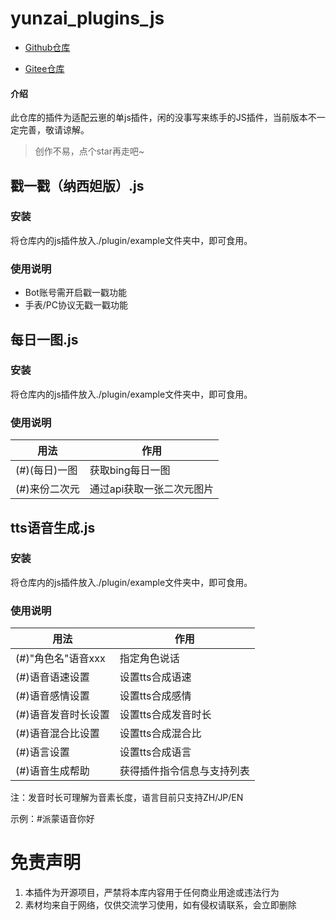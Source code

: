 # yunzai_plugins_js

- [Github仓库](https://github.com/win-syswow64/yunzai_plugins_js)

- [Gitee仓库](https://gitee.com/catbos/yunzai_plugins_js)


#### 介绍
此仓库的插件为适配云崽的单js插件，闲的没事写来练手的JS插件，当前版本不一定完善，敬请谅解。
> 创作不易，点个star再走吧~

## 戳一戳（纳西妲版）.js
### 安装
将仓库内的js插件放入./plugin/example文件夹中，即可食用。

### 使用说明
- Bot账号需开启戳一戳功能
- 手表/PC协议无戳一戳功能

## 每日一图.js
### 安装
将仓库内的js插件放入./plugin/example文件夹中，即可食用。

### 使用说明
| 用法          | 作用          |
|---------------|--------------|
| (#)(每日)一图 |获取bing每日一图|
| (#)来份二次元 |通过api获取一张二次元图片|

## tts语音生成.js
### 安装
将仓库内的js插件放入./plugin/example文件夹中，即可食用。

### 使用说明
| 用法          | 作用          |
|---------------|--------------|
| (#)"角色名"语音xxx |指定角色说话|
| (#)语音语速设置 |设置tts合成语速|
| (#)语音感情设置 |设置tts合成感情|
| (#)语音发音时长设置 |设置tts合成发音时长|
| (#)语音混合比设置 |设置tts合成混合比|
| (#)语言设置 |设置tts合成语言|
| (#)语音生成帮助 |获得插件指令信息与支持列表|

注：发音时长可理解为音素长度，语言目前只支持ZH/JP/EN

示例：#派蒙语音你好

# 免责声明
1.  本插件为开源项目，严禁将本库内容用于任何商业用途或违法行为
2.  素材均来自于网络，仅供交流学习使用，如有侵权请联系，会立即删除